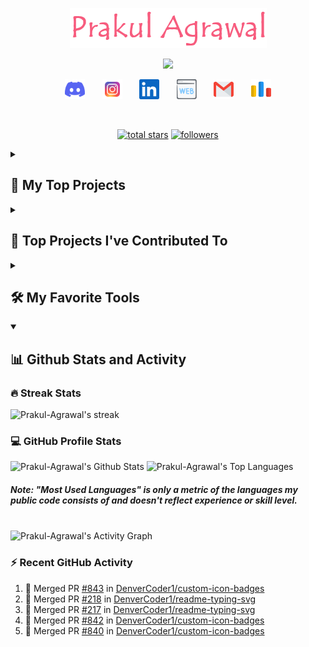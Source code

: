 <p align="center">
  <a href="https://github.com/Prakul-Agrawal">
    <img src="assets/Name.png" alt="Prakul Agrawal" /></a>
</p>

<p align="center">
  <!-- Typing SVG -->
  <a href="https://github.com/DenverCoder1/readme-typing-svg">
    <img src="https://readme-typing-svg.demolab.com/?lines=Full-stack%20web%20developer;Python%20Enthusiast;Competitive%20Programmer;3%2B%20years%20of%20coding%20experience;Always%20learning%20new%20things&font=Fira%20Code&center=true&width=440&height=45&color=f75c7e&vCenter=true&pause=1000&size=22" /></a>
</p>

<!-- Social icons section -->
<p align="center">
  <a href="https://discordapp.com/users/740442954765959240" alt="Discord" title="Discord"><img width="32px" src="assets/discord.svg"/></a>
  &#8287;&#8287;&#8287;&#8287;&#8287;
  <a href="https://instagram.com/prakul.agrawal?igshid=MzNlNGNkZWQ4Mg==" alt="Instagram" title="Instagram"><img width="32px" src="assets/instagram.svg"/></a>
  &#8287;&#8287;&#8287;&#8287;&#8287;
  <a href="https://www.linkedin.com/in/prakul-agrawal-570b1927a" alt="LinkedIn" title="LinkedIn"><img width="32px" src="assets/linkedin.svg"/></a>
  &#8287;&#8287;&#8287;&#8287;&#8287;
  <!-- <a href="https://discordapp.com/users/740442954765959240" alt="Web" title="Personal Website"> -->
  <img width="32px" src="assets/website.svg"/>
  <!-- </a> -->
  &#8287;&#8287;&#8287;&#8287;&#8287;
  <a href="mailto:prakulagrawal.2003@gmail.com" alt="Gmail" title="Email"><img width="32px" src="assets/gmail.svg"/></a>
  &#8287;&#8287;&#8287;&#8287;&#8287;
  <a href="https://codeforces.com/profile/Prakul_Agrawal" alt="Codeforces" title="Codeforces"><img width="32px" src="assets/codeforces.svg"/></a>
</p>

<br/>

<!-- Social badges section -->
<p align="center">
  <a href="https://github.com/Prakul-Agrawal?tab=repositories&sort=stargazers">
    <img alt="total stars" title="Total stars on GitHub" src="https://custom-icon-badges.demolab.com/github/stars/Prakul-Agrawal?color=55960c&style=for-the-badge&labelColor=488207&logo=star"/></a>
  <a href="https://github.com/Prakul-Agrawal?tab=followers">
    <img alt="followers" title="Follow me on Github" src="https://custom-icon-badges.demolab.com/github/followers/Prakul-Agrawal?color=236ad3&labelColor=1155ba&style=for-the-badge&logo=person-add&label=Follow&logoColor=white"/></a>
</p>

<details> 
  <summary><h2>📘 My Top Projects</h2></summary>

  <!-- Small repo cards - https://github.com/DenverCoder1/github-readme-stats -->
  <p align="left">
    <a href="https://github.com/Prakul-Agrawal/Greddiit"><img width="280" src="https://denvercoder1-github-readme-stats.vercel.app/api/pin/?username=Prakul-Agrawal&repo=Greddiit&theme=react&bg_color=1F222E&title_color=F85D7F&hide_border=true&icon_color=F8D866&show_icons=false" alt="Greddiit"></a>
    <a href="https://github.com/Prakul-Agrawal/MERN-Dairy-Farm-WebApp"><img width="280" src="https://denvercoder1-github-readme-stats.vercel.app/api/pin?username=Prakul-Agrawal&repo=MERN-Dairy-Farm-WebApp&theme=react&bg_color=1F222E&title_color=F85D7F&hide_border=true&icon_color=F8D866&show_icons=false" alt="MERN-Dairy-Farm-WebApp"></a>
    <a href="https://github.com/Prakul-Agrawal/Battleship-and-PacMan"><img width="280" src="https://denvercoder1-github-readme-stats.vercel.app/api/pin/?username=Prakul-Agrawal&repo=Battleship-and-PacMan&theme=react&bg_color=1F222E&title_color=F85D7F&hide_border=true&icon_color=F8D866&show_icons=false" alt="Battleship-and-PacMan"></a>
    <a href="https://github.com/Prakul-Agrawal/Clash-of-Clans"><img width="280" src="https://denvercoder1-github-readme-stats.vercel.app/api/pin/?username=Prakul-Agrawal&repo=Clash-of-Clans&theme=react&bg_color=1F222E&title_color=F85D7F&hide_border=true&icon_color=F8D866&show_icons=false" alt="Clash-of-Clans"></a>
    <a href="https://github.com/Prakul-Agrawal/AoC-2022"><img width="280" src="https://denvercoder1-github-readme-stats.vercel.app/api/pin/?username=Prakul-Agrawal&repo=AoC-2022&theme=react&bg_color=1F222E&title_color=F85D7F&hide_border=true&icon_color=F8D866&show_icons=false" alt="AoC-2022"></a>
    <a href="https://github.com/Prakul-Agrawal/CSES"><img width="280" src="https://denvercoder1-github-readme-stats.vercel.app/api/pin/?username=Prakul-Agrawal&repo=CSES&theme=react&bg_color=1F222E&title_color=F85D7F&hide_border=true&icon_color=F8D866&show_icons=false" alt="CSES"></a>
  </p>

  <br>
  <a href="https://github.com/Prakul-Agrawal?tab=repositories&sort=stargazers"><img alt="All Repositories" title="All Repositories" src="https://custom-icon-badges.demolab.com/badge/-Click%20Here%20For%20All%20My%20Repos-1F222E?style=for-the-badge&logoColor=white&logo=repo"/></a>
  <br><br>
</details>

<details> 
  <summary><h2>📕 Top Projects I've Contributed To</h2></summary>

  <p align="left">
  <!-- Example for future projects -->
    <!-- <a href="https://github.com/pallets/flask"><img width="278" src="https://denvercoder1-github-readme-stats.vercel.app/api/pin/?username=pallets&repo=flask&theme=react&bg_color=1F222E&title_color=F85D7F&hide_border=true&icon_color=F8D866&show_icons=false&show_description=false" alt="flask"></a> -->
  </p>

  <p align="left">
  </p>
  <br>
  <!-- <a href="https://github.com/DenverCoderOne/My-Contributions/blob/main/README.md"> -->
  <a href="#">
  <img alt="All Repositories" title="All Repositories" src="https://custom-icon-badges.demolab.com/badge/-Click%20Here%20For%20All%20My%20Forks-1F222E?style=for-the-badge&logoColor=white&logo=fork"/>
  </a>
  <br><br>
</details>

<details> 
  <summary><h2>🛠️ My Favorite Tools</h2></summary>
  <!-- Badges are from https://github.com/Ileriayo/markdown-badges -->

  <h3>👨‍💻 Programming and Markup Languages</h3>

  <p>
      <img alt="Assembly" src="https://custom-icon-badges.demolab.com/badge/Assembly-525252.svg?logo=asm-hex&logoColor=white">
      <img alt="Bash" src="https://img.shields.io/badge/Bash-121011.svg?logo=gnu-bash&logoColor=white">
      <img alt="C" src="https://custom-icon-badges.demolab.com/badge/C-03599C.svg?logo=c-in-hexagon&logoColor=white">
      <img alt="C++" src="https://custom-icon-badges.demolab.com/badge/C++-9C033A.svg?logo=cpp2&logoColor=white">
      <img alt="CSS" src="https://img.shields.io/badge/CSS-1572B6.svg?logo=css3&logoColor=white">
      <img alt="HTML" src="https://img.shields.io/badge/HTML-E34F26.svg?logo=html5&logoColor=white">
      <img alt="JavaScript" src="https://img.shields.io/badge/JavaScript-F7DF1E.svg?logo=javascript&logoColor=black">
      <img alt="Markdown" src="https://img.shields.io/badge/Markdown-000000.svg?logo=markdown&logoColor=white">
      <img alt="Python" src="https://img.shields.io/badge/Python-14354C.svg?logo=python&logoColor=white">
      <img alt="SQL" src="https://custom-icon-badges.demolab.com/badge/SQL-025E8C.svg?logo=database&logoColor=white">
      <img alt="Shell Script" src="https://img.shields.io/badge/Shell%20Script-%23121011.svg?logo=gnu-bash&logoColor=white">
  </p>

  <h3>🧰 Frameworks and Libraries</h3>

  <p>
      <img alt="Anaconda" src="https://img.shields.io/badge/Anaconda-%2344A833.svg?logo=anaconda&logoColor=white">
      <img alt="Ant Design" src="https://img.shields.io/badge/-Ant%20Design-%230170FE?logo=ant-design&logoColor=white">
      <img alt="Arduino" src="https://img.shields.io/badge/-Arduino-00979D?logo=Arduino&logoColor=white">
      <img alt="Bootstrap" src="https://img.shields.io/badge/Bootstrap-7952B3.svg?logo=bootstrap&logoColor=white">
      <img alt="DaisyUI" src="https://img.shields.io/badge/DaisyUI-5A0EF8?logo=daisyui&logoColor=white">
      <img alt="Docker" src="https://img.shields.io/badge/Docker-%230db7ed.svg?logo=docker&logoColor=white">
      <img alt="Express.js" src="https://img.shields.io/badge/Express.js-404d59.svg?logo=express&logoColor=white">
      <img alt="Flask" src="https://img.shields.io/badge/Flask-%23000.svg?logo=flask&logoColor=white">
      <img alt="JWT" src="https://img.shields.io/badge/JWT-black?logo=JSON%20web%20tokens">
      <img alt="MUI" src="https://img.shields.io/badge/MUI-%230081CB.svg?logo=mui&logoColor=white">
      <img alt="Matplotlib" src="https://img.shields.io/badge/Matplotlib-%23ffffff.svg?logo=Matplotlib&logoColor=black">
      <img alt="NPM" src="https://img.shields.io/badge/NPM-%23CB3837.svg?logo=npm&logoColor=white">
      <img alt="Node.js" src="https://img.shields.io/badge/Node.js-6DA55F?logo=node.js&logoColor=white">
      <img alt="Nodemon" src="https://img.shields.io/badge/Nodemon-%23323330.svg?logo=nodemon&logoColor=%BBDEAD">
      <img alt="NumPy" src="https://img.shields.io/badge/Numpy-013243.svg?logo=numpy&logoColor=white">
      <img alt="Pandas" src="https://img.shields.io/badge/Pandas-150458.svg?logo=pandas&logoColor=white">
      <img alt="PyTorch" src="https://img.shields.io/badge/PyTorch-%23EE4C2C.svg?logo=PyTorch&logoColor=white">
      <img alt="Pytest" src="https://img.shields.io/badge/Pytest-0A9EDC.svg?logo=pytest&logoColor=white">
      <img alt="React" src="https://img.shields.io/badge/React-20232a.svg?logo=react&logoColor=%2361DAFB">
      <img alt="React Router" src="https://img.shields.io/badge/React%20Router-CA4245?logo=react-router&logoColor=white">
      <img alt="Recoil" src="https://custom-icon-badges.demolab.com/badge/Recoil-blue.svg?logo=recoil-icon&logoColor=white">
      <img alt="SciPy" src="https://img.shields.io/badge/SciPy-%230C55A5.svg?logo=scipy&logoColor=%white">
      <img alt="Scikit-Learn" src="https://img.shields.io/badge/Scikit--Learn-%23F7931E.svg?logo=scikit-learn&logoColor=white">
      <img alt="SymPy" src="https://img.shields.io/badge/Sympy-3B5526.svg?logo=sympy&logoColor=white">
      <img alt="Tailwind" src="https://img.shields.io/badge/Tailwind-%2338B2AC.svg?logo=tailwind-css&logoColor=white">
      <img alt="Vite" src="https://img.shields.io/badge/Vite-%23646CFF.svg?logo=vite&logoColor=white">
  </p>

  <h3>🗄️ Databases and Cloud Hosting</h3>

  <p>
      <img alt="Google Drive" src ="https://img.shields.io/badge/Google%20Drive-4285F4?logo=googledrive&logoColor=white">
      <img alt="MongoDB" src ="https://img.shields.io/badge/MongoDB-4ea94b.svg?logo=mongodb&logoColor=white">
      <img alt="MySQL" src="https://img.shields.io/badge/MySQL-00f.svg?logo=mysql&logoColor=white">
      <img alt="Nginx" src="https://img.shields.io/badge/nginx-%23009639.svg?logo=nginx&logoColor=white">
      <img alt="Notion" src="https://img.shields.io/badge/Notion-010101.svg?logo=notion&logoColor=white">
      <img alt="OneDrive" src="https://img.shields.io/badge/OneDrive-0078D4.svg?logo=microsoftonedrive&logoColor=white">
  </p>

  <h3>💻 Software and Tools</h3>

  <p>
      <img alt="Android" src="https://img.shields.io/badge/Android-3DDC84?logo=android&logoColor=white">
      <img alt="Canva" src="https://img.shields.io/badge/Canva-%2300C4CC.svg?logo=Canva&logoColor=white">
      <img alt="Discord" src="https://img.shields.io/badge/-Discord-5865F2.svg?logo=discord&logoColor=white">
      <img alt="Firefox" src="https://img.shields.io/badge/Firefox-FF7139?logo=Firefox-Browser&logoColor=white">
      <img alt="Git" src="https://img.shields.io/badge/Git-F05033.svg?logo=git&logoColor=white">
      <img alt="GitHub" src="https://img.shields.io/badge/GitHub-%23121011.svg?logo=github&logoColor=white">
      <img alt="GitLab" src="https://img.shields.io/badge/Gitab-%23181717.svg?logo=gitlab&logoColor=white">
      <img alt="Google Chrome" src="https://img.shields.io/badge/Google%20Chrome-4285F4?logo=GoogleChrome&logoColor=white">
      <img alt="Jupyter" src="https://img.shields.io/badge/Jupyter-F37626.svg?logo=Jupyter&logoColor=white">
      <img alt="Microsoft" src="https://img.shields.io/badge/Microsoft-0078D4?logo=microsoft&logoColor=white">
      <img alt="Postman" src="https://img.shields.io/badge/Postman-FF6C37?logo=postman&logoColor=white">
      <img alt="PyCharm" src="https://img.shields.io/badge/PyCharm-143?logo=pycharm&logoColor=black&color=black&labelColor=green">
      <img alt="Google Sheets" src="https://img.shields.io/badge/Sheets-34A853.svg?logo=google%20sheets&logoColor=white">
      <img alt="Stack Overflow" src="https://img.shields.io/badge/-Stack%20Overflow-FE7A16?logo=stack-overflow&logoColor=white">
      <img alt="Ubuntu" src="https://img.shields.io/badge/Ubuntu-E95420?logo=ubuntu&logoColor=white">
      <img alt="Visual Studio Code" src="https://img.shields.io/badge/Visual%20Studio%20Code-0078d7.svg?logo=visual-studio-code&logoColor=white">
      <img alt="WebStorm" src="https://img.shields.io/badge/WebStorm-143?logo=webstorm&logoColor=white&color=black">
      <img alt="Windows" src="https://img.shields.io/badge/Windows-0078D6?logo=windows&logoColor=white">
  </p>

  <h3>💬 Learning and Coding Platforms</h3>

  <p>
      <img alt="CodeChef" src="https://img.shields.io/badge/CodeChef-%23964B00.svg?logo=CodeChef&logoColor=white">
      <img alt="Codeforces" src="https://img.shields.io/badge/Codeforces-445f9d?logo=Codeforces&logoColor=white">
      <img alt="Coursera" src="https://img.shields.io/badge/Coursera-%230056D2.svg?logo=Coursera&logoColor=white">
      <img alt="Duolingo" src="https://img.shields.io/badge/Duolingo-%234DC730.svg?logo=Duolingo&logoColor=white">
      <img alt="GeeksforGeeks" src="https://img.shields.io/badge/GeeksforGeeks-gray?logo=geeksforgeeks&logoColor=35914c">
      <img alt="Hackerrank" src="https://img.shields.io/badge/-Hackerrank-2EC866?logo=HackerRank&logoColor=white">
      <img alt="Kaggle" src="https://img.shields.io/badge/Kaggle-035a7d?logo=kaggle&logoColor=white">
      <img alt="KhanAcademy" src="https://img.shields.io/badge/KhanAcademy-%2314BF96.svg?logo=KhanAcademy&logoColor=white">
      <img alt="LeetCode" src="https://img.shields.io/badge/LeetCode-000000?logo=LeetCode&logoColor=#d16c06">
      <img alt="Quora" src="https://img.shields.io/badge/Quora-%23B92B27.svg?logo=Quora&logoColor=white">
      <img alt="ResearchGate" src="https://img.shields.io/badge/ResearchGate-00CCBB?logo=ResearchGate&logoColor=white">
      <img alt="Stackoverflow" src="https://img.shields.io/badge/-Stackoverflow-FE7A16?logo=stack-overflow&logoColor=white">
      <img alt="UpWork" src="https://img.shields.io/badge/UpWork-6FDA44?logo=Upwork&logoColor=white">
  </p>
</details>

<details open> 
  <summary><h2>📊 Github Stats and Activity</h2></summary>

  <h3>🔥 Streak Stats</h3>

  <!-- GitHub Readme Streak Stats - https://github.com/DenverCoder1/github-readme-streak-stats -->
  <p>
      <img title="🔥 Get streak stats for your profile at git.io/streak-stats" alt="Prakul-Agrawal's streak" src="https://streak-stats.demolab.com/?user=Prakul-Agrawal&theme=monokai-metallian&hide_border=true"/>
  </p>

  <h3>💻 GitHub Profile Stats</h3>

  <!-- https://github.com/anuraghazra/github-readme-stats -->

  <img alt="Prakul-Agrawal's Github Stats" src="https://denvercoder1-github-readme-stats.vercel.app/api/?username=Prakul-Agrawal&show_icons=true&include_all_commits=true&count_private=true&theme=react&hide_border=true&bg_color=1F222E&title_color=F85D7F&icon_color=F8D866" height="192px"/>
  <img alt="Prakul-Agrawal's Top Languages" src="https://denvercoder1-github-readme-stats.vercel.app/api/top-langs/?username=Prakul-Agrawal&langs_count=8&layout=compact&theme=react&hide_border=true&bg_color=1F222E&title_color=F85D7F&icon_color=F8D866&hide=Jupyter%20Notebook,Roff" height="192px"/>
  <br/>

  <h5> <b>Note:</b> "Most Used Languages" is only a metric of the languages my public code consists of and doesn't reflect experience or skill level.</h5><br>
  
  <!-- https://github.com/ashutosh00710/github-readme-activity-graph -->

  <img alt="Prakul-Agrawal's Activity Graph" src="https://github-readme-activity-graph.vercel.app/graph/?username=Prakul-Agrawal&bg_color=1F222E&color=F8D866&line=F85D7F&point=FFFFFF&hide_border=true" />

  <h3>⚡ Recent GitHub Activity</h3>

  <!-- https://github.com/jamesgeorge007/github-activity-readme -->
  <!--START_SECTION:activity-->

1. 🎉 Merged PR [#843](https://github.com/DenverCoder1/custom-icon-badges/pull/843) in [DenverCoder1/custom-icon-badges](https://github.com/DenverCoder1/custom-icon-badges)
2. 🎉 Merged PR [#218](https://github.com/DenverCoder1/readme-typing-svg/pull/218) in [DenverCoder1/readme-typing-svg](https://github.com/DenverCoder1/readme-typing-svg)
3. 🎉 Merged PR [#217](https://github.com/DenverCoder1/readme-typing-svg/pull/217) in [DenverCoder1/readme-typing-svg](https://github.com/DenverCoder1/readme-typing-svg)
4. 🎉 Merged PR [#842](https://github.com/DenverCoder1/custom-icon-badges/pull/842) in [DenverCoder1/custom-icon-badges](https://github.com/DenverCoder1/custom-icon-badges)
5. 🎉 Merged PR [#840](https://github.com/DenverCoder1/custom-icon-badges/pull/840) in [DenverCoder1/custom-icon-badges](https://github.com/DenverCoder1/custom-icon-badges)
<!--END_SECTION:activity-->

</details>